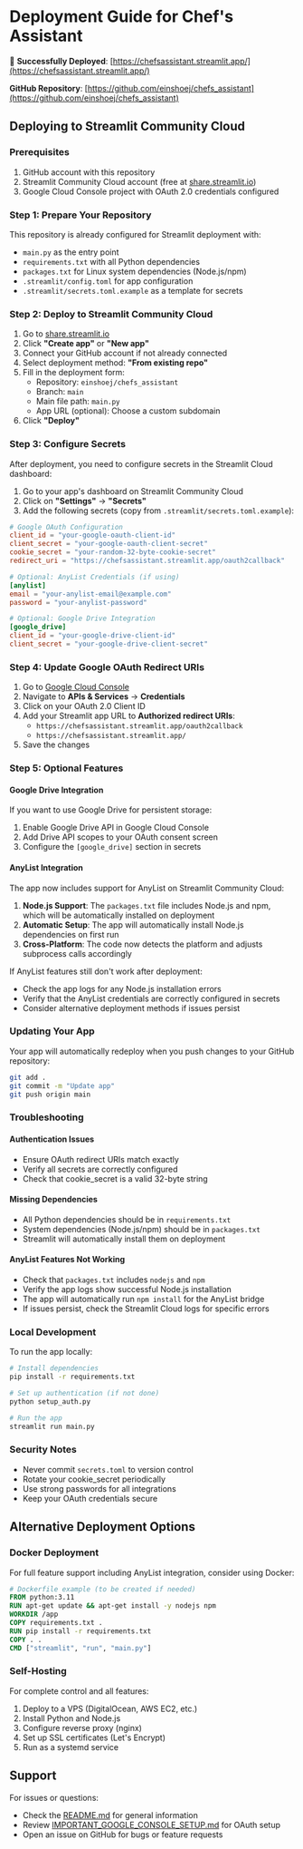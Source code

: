 # Deployment Guide for Chef's Assistant

🎉 **Successfully Deployed**: [https://chefsassistant.streamlit.app/](https://chefsassistant.streamlit.app/)

**GitHub Repository**: [https://github.com/einshoej/chefs_assistant](https://github.com/einshoej/chefs_assistant)

## Deploying to Streamlit Community Cloud

### Prerequisites

1. GitHub account with this repository
2. Streamlit Community Cloud account (free at [share.streamlit.io](https://share.streamlit.io))
3. Google Cloud Console project with OAuth 2.0 credentials configured

### Step 1: Prepare Your Repository

This repository is already configured for Streamlit deployment with:
- `main.py` as the entry point
- `requirements.txt` with all Python dependencies
- `packages.txt` for Linux system dependencies (Node.js/npm)
- `.streamlit/config.toml` for app configuration
- `.streamlit/secrets.toml.example` as a template for secrets

### Step 2: Deploy to Streamlit Community Cloud

1. Go to [share.streamlit.io](https://share.streamlit.io)
2. Click **"Create app"** or **"New app"**
3. Connect your GitHub account if not already connected
4. Select deployment method: **"From existing repo"**
5. Fill in the deployment form:
   - Repository: `einshoej/chefs_assistant`
   - Branch: `main`
   - Main file path: `main.py`
   - App URL (optional): Choose a custom subdomain
6. Click **"Deploy"**

### Step 3: Configure Secrets

After deployment, you need to configure secrets in the Streamlit Cloud dashboard:

1. Go to your app's dashboard on Streamlit Community Cloud
2. Click on **"Settings"** → **"Secrets"**
3. Add the following secrets (copy from `.streamlit/secrets.toml.example`):

```toml
# Google OAuth Configuration
client_id = "your-google-oauth-client-id"
client_secret = "your-google-oauth-client-secret"
cookie_secret = "your-random-32-byte-cookie-secret"
redirect_uri = "https://chefsassistant.streamlit.app/oauth2callback"

# Optional: AnyList Credentials (if using)
[anylist]
email = "your-anylist-email@example.com"
password = "your-anylist-password"

# Optional: Google Drive Integration
[google_drive]
client_id = "your-google-drive-client-id"
client_secret = "your-google-drive-client-secret"
```

### Step 4: Update Google OAuth Redirect URIs

1. Go to [Google Cloud Console](https://console.cloud.google.com)
2. Navigate to **APIs & Services** → **Credentials**
3. Click on your OAuth 2.0 Client ID
4. Add your Streamlit app URL to **Authorized redirect URIs**:
   - `https://chefsassistant.streamlit.app/oauth2callback`
   - `https://chefsassistant.streamlit.app/`
5. Save the changes

### Step 5: Optional Features

#### Google Drive Integration

If you want to use Google Drive for persistent storage:

1. Enable Google Drive API in Google Cloud Console
2. Add Drive API scopes to your OAuth consent screen
3. Configure the `[google_drive]` section in secrets

#### AnyList Integration

The app now includes support for AnyList on Streamlit Community Cloud:

1. **Node.js Support**: The `packages.txt` file includes Node.js and npm, which will be automatically installed on deployment
2. **Automatic Setup**: The app will automatically install Node.js dependencies on first run
3. **Cross-Platform**: The code now detects the platform and adjusts subprocess calls accordingly

If AnyList features still don't work after deployment:
- Check the app logs for any Node.js installation errors
- Verify that the AnyList credentials are correctly configured in secrets
- Consider alternative deployment methods if issues persist

### Updating Your App

Your app will automatically redeploy when you push changes to your GitHub repository:

```bash
git add .
git commit -m "Update app"
git push origin main
```

### Troubleshooting

#### Authentication Issues
- Ensure OAuth redirect URIs match exactly
- Verify all secrets are correctly configured
- Check that cookie_secret is a valid 32-byte string

#### Missing Dependencies
- All Python dependencies should be in `requirements.txt`
- System dependencies (Node.js/npm) should be in `packages.txt`
- Streamlit will automatically install them on deployment

#### AnyList Features Not Working
- Check that `packages.txt` includes `nodejs` and `npm`
- Verify the app logs show successful Node.js installation
- The app will automatically run `npm install` for the AnyList bridge
- If issues persist, check the Streamlit Cloud logs for specific errors

### Local Development

To run the app locally:

```bash
# Install dependencies
pip install -r requirements.txt

# Set up authentication (if not done)
python setup_auth.py

# Run the app
streamlit run main.py
```

### Security Notes

- Never commit `secrets.toml` to version control
- Rotate your cookie_secret periodically
- Use strong passwords for all integrations
- Keep your OAuth credentials secure

## Alternative Deployment Options

### Docker Deployment

For full feature support including AnyList integration, consider using Docker:

```dockerfile
# Dockerfile example (to be created if needed)
FROM python:3.11
RUN apt-get update && apt-get install -y nodejs npm
WORKDIR /app
COPY requirements.txt .
RUN pip install -r requirements.txt
COPY . .
CMD ["streamlit", "run", "main.py"]
```

### Self-Hosting

For complete control and all features:
1. Deploy to a VPS (DigitalOcean, AWS EC2, etc.)
2. Install Python and Node.js
3. Configure reverse proxy (nginx)
4. Set up SSL certificates (Let's Encrypt)
5. Run as a systemd service

## Support

For issues or questions:
- Check the [README.md](README.md) for general information
- Review [IMPORTANT_GOOGLE_CONSOLE_SETUP.md](IMPORTANT_GOOGLE_CONSOLE_SETUP.md) for OAuth setup
- Open an issue on GitHub for bugs or feature requests